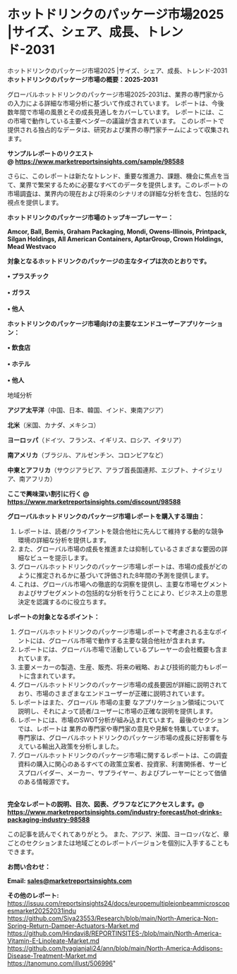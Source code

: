 # ホットドリンクのパッケージ市場2025 |サイズ、シェア、成長、トレンド-2031
ホットドリンクのパッケージ市場2025 |サイズ、シェア、成長、トレンド-2031
<strong><b>ホットドリンクのパッケージ市場の概要：2025-2031</b></strong>

グローバルホットドリンクのパッケージ市場2025-2031は、業界の専門家からの入力による詳細な市場分析に基づいて作成されています。 レポートは、今後数年間で市場の風景とその成長見通しをカバーしています。 レポートには、この市場で動作している主要ベンダーの議論が含まれています。 このレポートで提供される独占的なデータは、研究および業界の専門家チームによって収集されます。

<strong>サンプルレポートのリクエスト @ <a href=https://www.marketreportsinsights.com/sample/98588>https://www.marketreportsinsights.com/sample/98588</a></strong>

さらに、このレポートは新たなトレンド、重要な推進力、課題、機会に焦点を当て、業界で繁栄するために必要なすべてのデータを提供します。このレポートの市場調査は、業界内の現在および将来のシナリオの詳細な分析を含む、包括的な視点を提供します。

<strong>ホットドリンクのパッケージ市場のトップキープレーヤー：</strong>

<strong>Amcor, Ball, Bemis, Graham Packaging, Mondi, Owens-Illinois, Printpack, Silgan Holdings, All American Containers, AptarGroup, Crown Holdings, Mead Westvaco</strong>

<strong><b>対象となるホットドリンクのパッケージの主なタイプは次のとおりです。</b></strong>

<strong>• プラスチック<br><br>• ガラス<br><br>• 他人</strong>

<strong><b>ホットドリンクのパッケージ市場向けの主要なエンドユーザーアプリケーション：</b></strong>

<strong>• 飲食店<br><br>• ホテル<br><br>• 他人</strong>

 地域分析

<strong><b>アジア太平洋</b></strong>（中国、日本、韓国、インド、東南アジア）

<strong><b>北米</b></strong>（米国、カナダ、メキシコ）

<strong><b>ヨーロッパ</b></strong>（ドイツ、フランス、イギリス、ロシア、イタリア）

<strong><b>南アメリカ</b></strong>（ブラジル、アルゼンチン、コロンビアなど）

<strong><b>中東とアフリカ</b></strong>（サウジアラビア、アラブ首長国連邦、エジプト、ナイジェリア、南アフリカ）

<strong>ここで興味深い割引に行く @ <a href=https://www.marketreportsinsights.com/discount/98588>https://www.marketreportsinsights.com/discount/98588</a></strong>

<strong><b>グローバルホットドリンクのパッケージ市場レポートを購入する理由：</b></strong>
<ol>
  <li>レポートは、読者/クライアントを競合他社に先んじて維持する動的な競争環境の詳細な分析を提供します。</li>
  <li>また、グローバル市場の成長を推進または抑制しているさまざまな要因の詳細なビューを提示します。</li>
  <li>グローバルホットドリンクのパッケージ市場レポートは、市場の成長がどのように推定されるかに基づいて評価された8年間の予測を提供します。</li>
  <li>これは、グローバル市場への徹底的な洞察を提供し、主要な市場セグメントおよびサブセグメントの包括的な分析を行うことにより、ビジネス上の意思決定を認識するのに役立ちます。</li>
</ol>
<strong><b>レポートの対象となるポイント：</b></strong>
<ol>
  <li>グローバルホットドリンクのパッケージ市場レポートで考慮される主なポイントには、グローバル市場で動作する主要な競合他社が含まれます。</li>
  <li>レポートには、グローバル市場で活動しているプレーヤーの会社概要も含まれています。</li>
  <li>主要メーカーの製造、生産、販売、将来の戦略、および技術的能力もレポートに含まれています。</li>
  <li>グローバルホットドリンクのパッケージ市場の成長要因が詳細に説明されており、市場のさまざまなエンドユーザーが正確に説明されています。</li>
  <li>レポートはまた、グローバル 市場の主要 なアプリケーション領域について説明し、それによって読者/ユーザーに市場の正確な説明を提供します。</li>
  <li>レポートには、市場のSWOT分析が組み込まれています。 最後のセクションでは、レポートは 業界の専門家や専門家の意見や見解を特集しています。 専門家は、グローバルホットドリンクのパッケージ市場の成長に好影響を与えている輸出入政策を分析しました。</li>
  <li>グローバルホットドリンクのパッケージ市場に関するレポートは、この調査資料の購入に関心のあるすべての政策立案者、投資家、利害関係者、サービスプロバイダー、メーカー、サプライヤー、およびプレーヤーにとって価値のある情報源です。</li>
</ol><br>
<strong>完全なレポートの説明、目次、図表、グラフなどにアクセスします。@ <a href=https://www.marketreportsinsights.com/industry-forecast/hot-drinks-packaging-industry-98588>https://www.marketreportsinsights.com/industry-forecast/hot-drinks-packaging-industry-98588</a></strong>

この記事を読んでくれてありがとう。 また、アジア、米国、ヨーロッパなど、章ごとのセクションまたは地域ごとのレポートバージョンを個別に入手することもできます。

<strong><b>お問い合わせ：</b></strong>

<strong>Email: </strong><a href=mailto:sales@marketreportsinsights.com><strong>sales@marketreportsinsights.com</strong></a>

<strong>その他のレポート:</strong>
<br>
<a href=https://issuu.com/reportsinsights24/docs/europemultipleionbeammicroscopesmarket20252031indu>https://issuu.com/reportsinsights24/docs/europemultipleionbeammicroscopesmarket20252031indu</a>
<br>
<a href=https://github.com/Siya23553/Research/blob/main/North-America-Non-Spring-Return-Damper-Actuators-Market.md>https://github.com/Siya23553/Research/blob/main/North-America-Non-Spring-Return-Damper-Actuators-Market.md</a>
<br>
<a href=https://github.com/Hindavi8/REPORTINSITES-/blob/main/North-America-Vitamin-E-Linoleate-Market.md>https://github.com/Hindavi8/REPORTINSITES-/blob/main/North-America-Vitamin-E-Linoleate-Market.md</a>
<br>
<a href=https://github.com/tyagianjali24/ann/blob/main/North-America-Addisons-Disease-Treatment-Market.md>https://github.com/tyagianjali24/ann/blob/main/North-America-Addisons-Disease-Treatment-Market.md</a>
<br>
<a href=https://tanomuno.com/illust/506996>https://tanomuno.com/illust/506996</a>"
